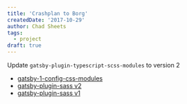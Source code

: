 ```yaml
---
title: 'Crashplan to Borg'
createdDate: '2017-10-29'
author: Chad Sheets
tags:
  - project
draft: true
---
```


Update `gatsby-plugin-typescript-scss-modules` to version 2

* [gatsby-1-config-css-modules](https://github.com/gatsbyjs/gatsby/blob/v1/packages/gatsby-1-config-css-modules/package.json)
* [gatsby-plugin-sass v2](https://github.com/gatsbyjs/gatsby/blob/master/packages/gatsby-plugin-sass/package.json)
* [gatsby-plugin-sass v1](https://github.com/gatsbyjs/gatsby/blob/v1/packages/gatsby-plugin-sass/package.json)





